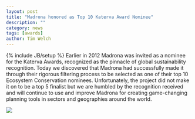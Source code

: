 ```yaml
---
layout: post
title: "Madrona honored as Top 10 Katerva Award Nominee"
description: ""
category: news
tags: [awards]
author: Tim Welch
---
```

{% include JB/setup %}
Earlier in 2012 Madrona was invited as a nominee for the Katerva Awards, recognized as the pinnacle of global sustainability recognition.  Today we discovered that Madrona had successfully made it through their rigorous filtering process to be selected as one of their top 10 Ecosystem Conservation nominees.  Unfortunately, the project did not make it on to be a top 5 finalist but we are humbled by the recognition received and will continue to use and improve Madrona for creating game-changing planning tools in sectors and geographies around the world.

<a href='http://katerva.org/' target='_blank'><img src="{{ BASE_PATH }}/assets/img/posts/katerva-logo.png"/></a>
